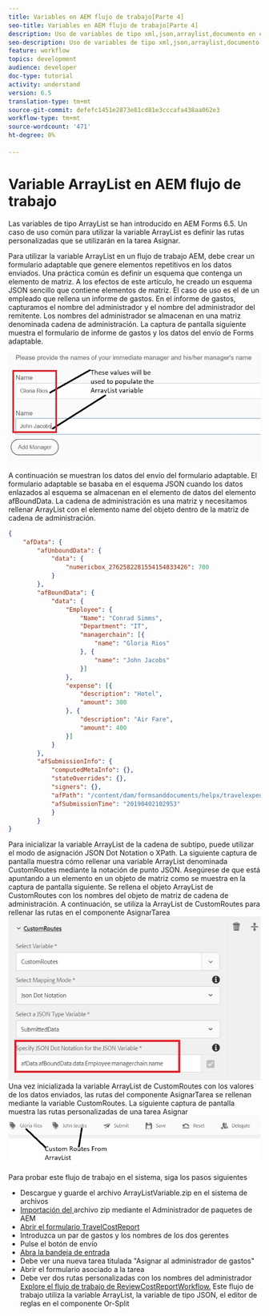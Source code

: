 ```yaml
---
title: Variables en AEM flujo de trabajo[Parte 4]
seo-title: Variables en AEM flujo de trabajo[Parte 4]
description: Uso de variables de tipo xml,json,arraylist,documento en el flujo de trabajo de aem
seo-description: Uso de variables de tipo xml,json,arraylist,documento en el flujo de trabajo de aem
feature: workflow
topics: development
audience: developer
doc-type: tutorial
activity: understand
version: 6.5
translation-type: tm+mt
source-git-commit: defefc1451e2873e81cd81e3cccafa438aa062e3
workflow-type: tm+mt
source-wordcount: '471'
ht-degree: 0%

---
```



# Variable ArrayList en AEM flujo de trabajo

Las variables de tipo ArrayList se han introducido en AEM Forms 6.5. Un caso de uso común para utilizar la variable ArrayList es definir las rutas personalizadas que se utilizarán en la tarea Asignar.

Para utilizar la variable ArrayList en un flujo de trabajo AEM, debe crear un formulario adaptable que genere elementos repetitivos en los datos enviados. Una práctica común es definir un esquema que contenga un elemento de matriz. A los efectos de este artículo, he creado un esquema JSON sencillo que contiene elementos de matriz. El caso de uso es el de un empleado que rellena un informe de gastos. En el informe de gastos, capturamos el nombre del administrador y el nombre del administrador del remitente. Los nombres del administrador se almacenan en una matriz denominada cadena de administración. La captura de pantalla siguiente muestra el formulario de informe de gastos y los datos del envío de Forms adaptable.

![informe de gastos](assets/expensereport.jpg)

A continuación se muestran los datos del envío del formulario adaptable. El formulario adaptable se basaba en el esquema JSON cuando los datos enlazados al esquema se almacenan en el elemento de datos del elemento afBoundData. La cadena de administración es una matriz y necesitamos rellenar ArrayList con el elemento name del objeto dentro de la matriz de cadena de administración.

```json
{
    "afData": {
        "afUnboundData": {
            "data": {
                "numericbox_2762582281554154833426": 700
            }
        },
        "afBoundData": {
            "data": {
                "Employee": {
                    "Name": "Conrad Simms",
                    "Department": "IT",
                    "managerchain": [{
                        "name": "Gloria Rios"
                    }, {
                        "name": "John Jacobs"
                    }]
                },
                "expense": [{
                    "description": "Hotel",
                    "amount": 300
                }, {
                    "description": "Air Fare",
                    "amount": 400
                }]
            }
        },
        "afSubmissionInfo": {
            "computedMetaInfo": {},
            "stateOverrides": {},
            "signers": {},
            "afPath": "/content/dam/formsanddocuments/helpx/travelexpensereport",
            "afSubmissionTime": "20190402102953"
            }
        }
}
```

Para inicializar la variable ArrayList de la cadena de subtipo, puede utilizar el modo de asignación JSON Dot Notation o XPath. La siguiente captura de pantalla muestra cómo rellenar una variable ArrayList denominada CustomRoutes mediante la notación de punto JSON. Asegúrese de que está apuntando a un elemento en un objeto de matriz como se muestra en la captura de pantalla siguiente. Se rellena el objeto ArrayList de CustomRoutes con los nombres del objeto de matriz de cadena de administración.
A continuación, se utiliza la ArrayList de CustomRoutes para rellenar las rutas en el componente AsignarTarea
![rutas personalizadas](assets/arraylist.jpg)
Una vez inicializada la variable ArrayList de CustomRoutes con los valores de los datos enviados, las rutas del componente AsignarTarea se rellenan mediante la variable CustomRoutes. La siguiente captura de pantalla muestra las rutas personalizadas de una tarea Asignar
![asingtask](assets/customactions.jpg)

Para probar este flujo de trabajo en el sistema, siga los pasos siguientes

* Descargue y guarde el archivo ArrayListVariable.zip en el sistema de archivos
* [Importación del ](assets/arraylistvariable.zip) archivo zip mediante el Administrador de paquetes de AEM
* [Abrir el formulario TravelCostReport](http://localhost:4502/content/dam/formsanddocuments/helpx/travelexpensereport/jcr:content?wcmmode=disabled)
* Introduzca un par de gastos y los nombres de los dos gerentes
* Pulse el botón de envío
* [Abra la bandeja de entrada](http://localhost:4502/aem/inbox)
* Debe ver una nueva tarea titulada &quot;Asignar al administrador de gastos&quot;
* Abrir el formulario asociado a la tarea
* Debe ver dos rutas personalizadas con los nombres del administrador
   [Explore el flujo de trabajo de ReviewCostReportWorkflow.](http://localhost:4502/editor.html/conf/global/settings/workflow/models/ReviewExpenseReport.html) Este flujo de trabajo utiliza la variable ArrayList, la variable de tipo JSON, el editor de reglas en el componente Or-Split
